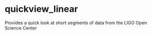 # quickview_linear
Provides a quick look at short segments of data from the LIGO Open Science Center
